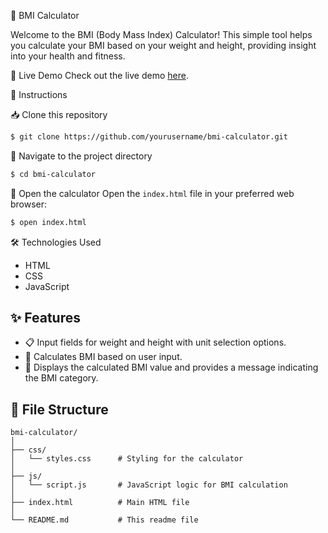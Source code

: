 🌟 BMI Calculator

Welcome to the BMI (Body Mass Index) Calculator! This simple tool helps you calculate your BMI based on your weight and height, providing insight into your health and fitness.

🚀 Live Demo
Check out the live demo [here](https://nilesh2302.github.io/BMI-Calculator/).

📝 Instructions

📥 Clone this repository
```bash
$ git clone https://github.com/yourusername/bmi-calculator.git
```

📂 Navigate to the project directory
```bash
$ cd bmi-calculator
```

🌟 Open the calculator
Open the `index.html` file in your preferred web browser:
```bash
$ open index.html
```

🛠️ Technologies Used
- HTML
- CSS
- JavaScript

## ✨ Features
- 📋 Input fields for weight and height with unit selection options.
- 🔄 Calculates BMI based on user input.
- 💬 Displays the calculated BMI value and provides a message indicating the BMI category.

## 📁 File Structure
```
bmi-calculator/
│
├── css/
│   └── styles.css      # Styling for the calculator
│
├── js/
│   └── script.js       # JavaScript logic for BMI calculation
│
├── index.html          # Main HTML file
│
└── README.md           # This readme file
```
